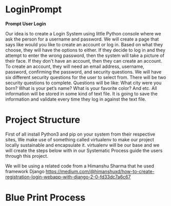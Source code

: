 # LoginPrompt
<b> Prompt User Login </b>

Our idea is to create a Login System using little Python console where we ask the person for a username and password. We will create a page that says like would you like to create an account or log in. Based on what they choose, they will have the options to either. If they decide to log in and they attempt to enter the wrong password, then the system will take a picture of their face. If they don't have an account, then they can create an account. To create an account, they will need an email address, username, password, confirming the password, and security questions. We will have six different security questions for the user to select from. There will be two security questions to complete. Questions will be like: What city were you born? What is your pet’s name? What is your favorite color? And etc. All information will be stored in some kind of text file. It is going to save the information and validate every time they log in against the text file. 

<h1> Project Structure </h1>

First of all install Python3 and pip on your system from their respective sites, We make use of something called virtualenv to make our project locally sustainable and encapsulate it. virtualenv will be our base and we will create the steps below with in our Systematic Process guide the users through this project.


We will be using a related code from a Himanshu Sharma that he used framework Django https://medium.com/@himanshuxd/how-to-create-registration-login-webapp-with-django-2-0-fd33dc7a6c67

<h1> Blue Print Process </h1>
